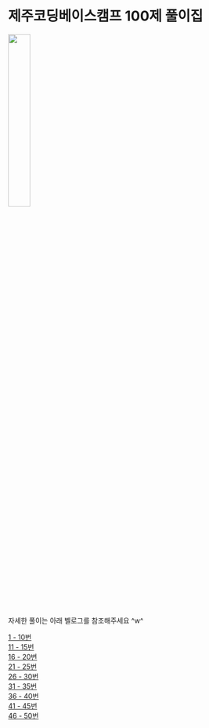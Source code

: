 # 제주코딩베이스캠프 100제 풀이집


<img width ="30%" src="https://user-images.githubusercontent.com/86641936/175908388-922635fd-0ce2-4015-94bb-41ffecdca201.png">

자세한 풀이는 아래 벨로그를 참조해주세요 ^w^

[1 - 10번](https://velog.io/@scalla31/%EC%A0%9C%EC%A3%BC%EC%BD%94%EB%94%A9%EB%B2%A0%EC%9D%B4%EC%8A%A4%EC%BA%A0%ED%94%84-1-10%EB%B2%88)<br>
[11 - 15번](https://velog.io/@scalla31/%EC%A0%9C%EC%BD%94%EB%B2%A0-11-15%EB%B2%88)<br>
[16 - 20번](https://velog.io/@scalla31/%EC%A0%9C%EC%BD%94%EB%B2%A0-16-20%EB%B2%88)<br>
[21 - 25번](https://velog.io/@scalla31/%EC%A0%9C%EC%BD%94%EB%B2%A0-21-25%EB%B2%88)<br>
[26 - 30번](https://velog.io/@scalla31/%EC%A0%9C%EC%BD%94%EB%B2%A0-26-30%EB%B2%88)<br>
[31 - 35번](https://velog.io/@scalla31/%EC%A0%9C%EC%BD%94%EB%B2%A0-31-35%EB%B2%88)<br>
[36 - 40번](https://velog.io/@scalla31/%EC%A0%9C%EC%BD%94%EB%B2%A0-36-40%EB%B2%88)<br>
[41 - 45번](https://velog.io/@scalla31/%EC%A0%9C%EC%BD%94%EB%B2%A0-41-45%EB%B2%88)<br>
[46 - 50번](https://velog.io/@scalla31/%EC%A0%9C%EC%BD%94%EB%B2%A0-46-50%EB%B2%88)<br>
